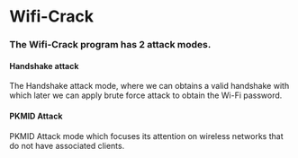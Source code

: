 # Wifi-Crack

### The Wifi-Crack program has 2 attack modes.

#### Handshake attack
The Handshake attack mode, where we can obtains a valid handshake with which later we can apply brute force attack to obtain the Wi-Fi password.

#### PKMID Attack
PKMID Attack mode which focuses its attention on wireless networks that do not have associated clients.
